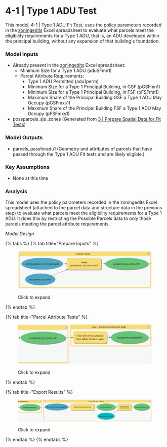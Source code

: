 # 4-1 | Type 1 ADU Test

This model, 4-1 | Type 1 ADU Fit Test, uses the policy parameters recorded in the [zoningedits](../../analysis-preparation/tabular-inputs/#tabular-inputs) Excel spreadsheet to evaluate what parcels meet the eligibility requirements for a Type 1 ADU, that is, an ADU developed within the principal building, without any expansion of that building's foundation.

### Model Inputs

* Already present in the [zoningedits](../../analysis-preparation/tabular-inputs/) Excel spreadsheet:
  * Minimum Size for a Type 1 ADU (aduSFmn1)
  * Parcel Attribute Requirements:&#x20;
    * Type 1 ADU Permitted (adu1perm)
    * Minimum Size for a Type 1 Principal Building, in GSF (pGSFmn1)
    * Minimum Size for a Type 1 Principal Building, in FSF (pFSFmn1)
    * Maximum Share of the Principal Building GSF a Type 1 ADU May Occupy (pGSFmxs1)
    * Maximum Share of the Principal Building FSF a Type 1 ADU May Occupy (pFSFmxs1)
* possparcels\_sjo\_zones (Generated from [3 | Prepare Spatial Data for Fit Tests](../3-or-prepare-spatial-data-for-fit-tests.md))

### Model Outputs

* parcels\_passforadu1 (Geometry and attributes of parcels that have passed through the Type 1 ADU Fit tests and are likely eligible.)&#x20;

### Key Assumptions

* None at this time

### Analysis

This model uses the policy parameters recorded in the zoningedits Excel spreadsheet (attached to the parcel data and structure data in the previous step) to evaluate what parcels meet the eligibility requirements for a Type 1 ADU. It does this by restricting the Possible Parcels data to only those parcels meeting the parcel attribute requirements.&#x20;

_Model Design_

{% tabs %}
{% tab title="Prepare Inputs" %}
<figure><img src="../../.gitbook/assets/image (9).png" alt=""><figcaption><p>Click to expand</p></figcaption></figure>
{% endtab %}

{% tab title="Parcel Attribute Tests" %}
<figure><img src="../../.gitbook/assets/image (4).png" alt=""><figcaption><p>Click to expand</p></figcaption></figure>
{% endtab %}

{% tab title="Export Results" %}
<figure><img src="../../.gitbook/assets/image (14).png" alt=""><figcaption><p>Click to expand</p></figcaption></figure>
{% endtab %}
{% endtabs %}
